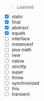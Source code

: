 > Learned

- [x] static
- [x] final
- [x] abstract
- [x] equals
- [ ] interface
- [ ] instanceof
- [ ] java math
- [ ] new
- [ ] native
- [ ] strictfp
- [ ] super
- [ ] throw
- [ ] synchronized
- [ ] this
- [ ] transient
